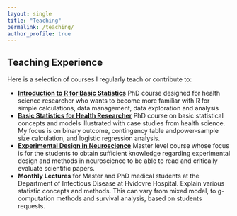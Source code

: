 ```yaml
---
layout: single
title: "Teaching"
permalink: /teaching/
author_profile: true
---
```


## Teaching Experience

Here is a selection of courses I regularly teach or contribute to:

- [**Introduction to R for Basic Statistics**](https://phdcourses.ku.dk/DetailKursus.aspx?id=111387&sitepath=SUND)
 PhD course designed for health science researcher who wants to become more familiar with R for simple calculations, data management, data exploration and analysis
- [**Basic Statistics for Health Researcher**](https://phdcourses.ku.dk/DetailKursus.aspx?id=111388&sitepath=SUND)
  PhD course on basic statistical concepts and models illustrated with case studies from health science.
  My focus is on binary outcome, contingency table andpower-sample size calculation, and logistic regression analysis.
- [**Experimental Design in Neuroscience**](https://kurser.ku.dk/course/sneu23005u/)
  Master level course whose focus is for the students to obtain sufficient knowledge regarding experimental design and
  methods in neuroscience to be able to read and critically evaluate scientific papers. 
- **Monthly Lectures** 
 for Master and PhD medical students at the Department of Infectious Disease at Hvidovre Hospital.
 Explain various statistic concepts and methods. This can vary from mixed model, to g-computation methods and survival
 analysis, based on students requests.

  

